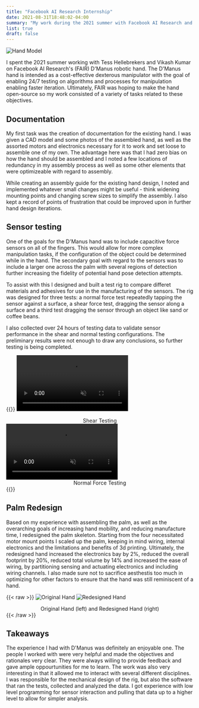 ```yaml
---
title: "Facebook AI Research Internship"
date: 2021-08-31T18:48:02-04:00
summary: "My work during the 2021 summer with Facebook AI Research and Carnegie Mellon's Robotics Institute"
list: true
draft: false
---
```


![Hand Model](../imgs/D'Manus.jpg "Model of the Original Hand")

I spent the 2021 summer working with Tess Hellebrekers and Vikash Kumar on Facebook AI Research's (FAIR) D'Manus robotic hand. The D'Manus hand is intended as a cost-effective dexterous manipulator with the goal of enabling 24/7 testing on algorithms and processes for manipulation enabling faster iteration. Ultimately, FAIR was hoping to make the hand open-source so my work consisted of a variety of tasks related to these objectives.



## Documentation

My first task was the creation of documentation for the existing hand. I was given a CAD model and some photos of the assembled hand, as well as the assorted motors and electronics necessary for it to work and set loose to assemble one of my own. The advantage here was that I had zero bias on how the hand should be assembled and I noted a few locations of redundancy in my assembly process as well as some other elements that were optimizeable with regard to assembly. 

While creating an assembly guide for the existing hand design, I noted and implemented whatever small changes might be useful - think widening mounting points and changing screw sizes to simplify the assembly. I also kept a record of points of frustration that could be improved upon in further hand design iterations.

## Sensor testing

One of the goals for the D'Manus hand was to include capacitive force sensors on all of the fingers. This would allow for more complex manipulation tasks, if the configuration of the object could be determined while in the hand. The secondary goal with regard to the sensors was to include a larger one across the palm with several regions of detection further increasing the fidelity of potential hand pose detection attempts.

To assist with this I designed and built a test rig to compare differet materials and adhesives for use in the manufacturing of the sensors. The rig was designed for three tests: a normal force test repeatedly tapping the sensor against a surface, a shear force test, dragging the sensor along a surface and a third test dragging the sensor through an object like sand or coffee beans.

I also collected over 24 hours of testing data to validate sensor performance in the shear and normal testing configurations. The preliminary results were not enough to draw any conclusions, so further testing is being completed.

{{<raw>}}
<video controls muted>
  <source src="../imgs/ShearTesting.mp4" type="video/mp4">
    Your browser does not support the video tag.
</video>
<figcaption style="text-align: center;">Shear Testing</figcaption>
<video controls muted>
  <source src="../imgs/NormalTesting.mp4" type="video/mp4">
    Your browser does not support the video tag.
</video>
<figcaption style="text-align: center;">Normal Force Testing</figcaption>
{{</raw>}}

## Palm Redesign
Based on my experience with assembling the palm, as well as the overarching goals of increasing hand mobility, and reducing manufacture time, I redesigned the palm skeleton. 
Starting from the four necessitated motor mount points I scaled up the palm, keeping in mind wiring, internal electronics and the limitations and benefits of 3d printing.
Ultimately, the redesigned hand increased the electronics bay by 2%, reduced the overall footprint by 20%, reduced total volume by 14% and increased the ease of wiring, by partitioning sensing and actuating electronics and including wiring channels. I also made sure not to sacrifice aesthestis too much in optimizing for other factors to ensure that the hand was still reminiscent of a hand.

{{< raw >}}
<img src="../imgs/OriginalHand.png" alt="Original Hand" class="sbs" >
<img src="../imgs/RedesignedHand.png" alt="Redesigned Hand" class="sbs">
<figcaption style="text-align: center;">Original Hand (left) and Redesigned Hand (right) </figcaption>
{{< /raw >}}


## Takeaways
The experience I had with D'Manus was definitely an enjoyable one. The people I worked with were very helpful and made the objectives and rationales very clear. They were always willing to provide feedback and gave ample oppourtunities for me to learn. The work was also very interesting in that it allowed me to interact with several different disciplines. I was responsible for the mechanical design of the rig, but also the software that ran the tests, collected and analyzed the data. I got experience with low level programming for sensor interaction and pulling that data up to a higher level to allow for simpler analysis.